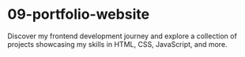 # 09-portfolio-website
Discover my frontend development journey and explore a collection of projects showcasing my skills in HTML, CSS, JavaScript, and more.
